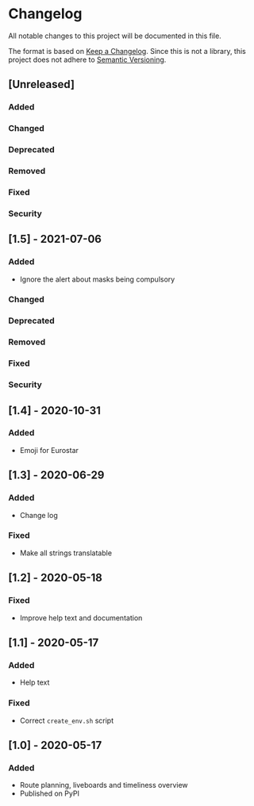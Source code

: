 # Changelog
All notable changes to this project will be documented in this file.

The format is based on [Keep a Changelog](https://keepachangelog.com/en/1.0.0/).
Since this is not a library, this project does not adhere to
[Semantic Versioning](https://semver.org/spec/v2.0.0.html).

## [Unreleased]
### Added
### Changed
### Deprecated
### Removed
### Fixed
### Security

## [1.5] - 2021-07-06
### Added
- Ignore the alert about masks being compulsory
### Changed
### Deprecated
### Removed
### Fixed
### Security

## [1.4] - 2020-10-31
### Added
- Emoji for Eurostar

## [1.3] - 2020-06-29
### Added
- Change log

### Fixed
- Make all strings translatable

## [1.2] - 2020-05-18
### Fixed
- Improve help text and documentation

## [1.1] - 2020-05-17
### Added
- Help text

### Fixed
- Correct `create_env.sh` script

## [1.0] - 2020-05-17
### Added
- Route planning, liveboards and timeliness overview
- Published on PyPI
